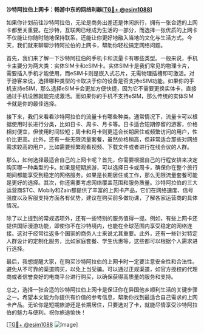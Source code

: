 **沙特阿拉伯上网卡：畅游中东的网络利器[[TG💪+ @esim1088](https://t.me/s/esim1088)]**

如果你计划前往沙特阿拉伯，无论是商务出差还是休闲旅行，拥有一张合适的上网卡都至关重要。在沙特，互联网已经成为生活的一部分，而选择一张优质的上网卡不仅能让你随时随地保持联系，还能让你更好地融入当地的文化与生活方式。今天，我们就来聊聊沙特阿拉伯的上网卡，帮助你轻松搞定网络问题。

首先，我们来了解一下沙特阿拉伯的手机卡和流量卡有哪些类型。一般来说，手机卡主要分为两大类：实体SIM卡和eSIM卡。实体SIM卡是我们常见的物理卡片，需要插入手机才能使用，而eSIM卡则是嵌入式芯片，无需物理插槽即可激活。对于游客来说，选择哪种类型的卡取决于你的设备是否支持eSIM功能。如果你的手机支持eSIM，那么选择eSIM卡会更加方便快捷，因为它不需要更换实体卡，直接通过手机设置就能完成激活。而如果你的手机不支持eSIM，那么传统的实体SIM卡就是你的最佳选择。

接下来，我们来看看沙特阿拉伯的流量卡有哪些种类。通常情况下，流量卡可以根据使用时长进行分类，比如日卡、周卡、月卡等。日卡适合短期停留的游客，价格相对便宜，但使用时间较短；周卡和月卡则更适合长期居住或频繁访问的用户，性价比更高。此外，还有一些无限流量套餐，虽然价格稍高，但非常适合那些对网络需求较高的用户，比如需要频繁观看视频、下载文件或者进行在线会议的人群。

那么，如何选择最适合自己的上网卡呢？首先，你需要根据自己的行程安排来决定购买哪一种类型的卡。如果是短期旅游，可以选择日卡或周卡，确保你在整个旅行期间都能享受到稳定的网络服务。如果是长期居住或工作，那么无限流量套餐可能是更好的选择。其次，你还需要考虑网络覆盖范围和服务质量。沙特阿拉伯的三大运营商STC、Mobily和Zain都提供了丰富的上网卡产品，它们在网络速度、信号强度以及客服支持方面各有优势，建议在购买前多做功课，了解各家运营商的具体情况。

除了以上提到的常规选项外，还有一些特别的服务值得一提。例如，有些上网卡还提供国际漫游功能，即使你不在沙特境内，也能在全球范围内享受稳定的网络连接。这对于经常往返多个国家的商务人士来说尤其重要。此外，还有一些针对特定人群设计的定制化服务，比如家庭套餐、学生优惠等，这些都可以根据个人需求进行选择。

最后，我想提醒大家，在购买沙特阿拉伯的上网卡时一定要注意安全性和合法性。避免从不可靠的渠道购买，以免上当受骗。可以通过正规渠道，如官方授权的代理商或者信誉良好的电商平台进行购买，以确保获得高质量的服务和支持。

总之，选择一张合适的沙特阿拉伯上网卡是保证你在异国他乡顺利生活的关键步骤之一。希望本文能为你提供有价值的参考信息，帮助你找到最适合自己需求的上网卡产品。无论你是短期旅游还是长期居住，只要选对了卡，就能尽情享受沙特阿拉伯的魅力与便利。祝你旅途愉快！

[[TG💪+ @esim1088](https://t.me/s/esim1088) ![Image](https://i.postimg.cc/4NQfJmqS/Snipaste-2025-05-13-00-14-12.png)]